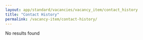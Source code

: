 ```yaml
---
layout: app/standard/vacancies/vacancy_item/contact_history
title: "Contact History"
permalink: /vacancy-item/contact-history/
---
```


<!--- This child document initializes the page in Jekyll. -->

<div><script language="Javascript" type="text/Javascript"><!--var warnString="";var warnCount=0;var fieldTag="field";var elementType="";var jreqFieldID="";var jreqFieldLabel="";function checkRPTFields(){warnString="";warnCount=0;fieldTag="field";elementType="";for(i=0; i < jreqFieldID.length; i++){elementType=eval("document.tblGenForm." + jreqFieldID[i] + ".type");switch (elementType){case "text":case "textarea":case "hidden":if (eval("document.tblGenForm." + jreqFieldID[i] + ".value.length")==0){warnCount ++;warnString +='\n - ' + jreqFieldLabel[i];}break;case "select-one":if (eval("document.tblGenForm." + jreqFieldID[i] + ".selectedIndex") < 1){warnCount ++;warnString +='\n - ' + jreqFieldLabel[i];}break;case "select-multiple":if (eval("document.tblGenForm." + jreqFieldID[i] + ".selectedIndex") < 1){warnCount ++;warnString +='\n - ' + jreqFieldLabel[i];}break;default:alert ('This element type (' + elementType + ') needs to be added to the "form" file');}// end switch}if (warnCount > 1) fieldTag="fields";if (warnCount > 0) warnString='Please supply a value for the following ' + fieldTag + ': ' + warnString ;}function RPTvalidate(messg){if (document.tblGenForm.action.value=='Copy'){if (confirm('Save this as a new record?')){checkList=checkRPTFields(); if (warnString !=""){alert (warnString);}else{document.tblGenForm.submit();}}}if (document.tblGenForm.action.value=='Delete'){if (confirm('Do you want to permanently delete the selected records?')){document.tblGenForm.submit();}}if (document.tblGenForm.action.value=='Save'){checkRPTFields(); if (warnString !=""){alert (warnString);}else{document.tblGenForm.submit();}}if (document.tblGenForm.action.value=='Merge'){if (confirm('Do you want to merge these records?')){document.tblGenForm.submit();}}if (document.tblGenForm.action.value=='CheckboxCustomAction'){if (confirm(messg)){document.tblGenForm.submit();}}}// define index values for subsequent functions to use to update // hidden field values (called after form loads).function jsetHTMvars(){if (document.tblGenForm.elements){for (n=0; n < document.tblGenForm.elements.length; n++){if (document.tblGenForm.elements[n].name=='reload_data[colNo]'){htm_colNo=n;}if (document.tblGenForm.elements[n].name=='reload_data[asc_desc]'){htm_asc_desc=n;}if (document.tblGenForm.elements[n].name=='reload_data[column]'){htm_column=n;}if (document.tblGenForm.elements[n].name=='reload_data[filter]'){htm_filter=n;}if (document.tblGenForm.elements[n].name=='reload_data[firstRow]'){htm_firstRow=n;}}}}function jsortResults(orderBy)// change values of hidden fields, then submit form - next page load will be sorted by "colNo".{if('0'==orderBy){document.tblGenForm.elements[htm_colNo].value=orderBy;if(document.tblGenForm.elements[htm_asc_desc].value==''){document.tblGenForm.elements[htm_asc_desc].value='DESC';}else{document.tblGenForm.elements[htm_asc_desc].value=''}}else{document.tblGenForm.elements[htm_colNo].value=orderBy;document.tblGenForm.elements[htm_asc_desc].value=''}document.tblGenForm.submit();}function jnext_prev(rowStart)// change values of hidden fields, then submit form - next page load will start at row "rowStart".{document.tblGenForm.elements[htm_firstRow].value=rowStart;document.tblGenForm.submit();}function jfilter(columnVal, filterVal)// change hidden fields - submit - next page load will show rows where "columnVal"="filterVal".{document.tblGenForm.elements[htm_firstRow].value=0;document.tblGenForm.elements[htm_column].value=columnVal;document.tblGenForm.elements[htm_filter].value=filterVal; document.tblGenForm.submit();}function jset_CheckBoxes(){var names="";if (document.tblGenForm.allCheck){if (document.tblGenForm.allCheck.value=="none"){for (i=0; i<document.tblGenForm.rowCount.value; i++){try{eval('document.tblGenForm.' +'reportChkBox' + checkBoxNums[i] +'.checked=true;');}catch (e){}document.tblGenForm.allCheck.value="all"document.tblGenForm.chkBoxAll.value="All -"}}else{for (i=0; i<document.tblGenForm.rowCount.value; i++){try{eval('document.tblGenForm.' +'reportChkBox' + checkBoxNums[i] +'.checked=false;');eval('document.tblGenForm.' +'checkBoxSelectedID' + checkBoxNums[i] +'.value="off";');}catch(e){}document.tblGenForm.allCheck.value="none";document.tblGenForm.chkBoxAll.value="All +";}}}}// this array gets populated when the checkbox fields are created (used by jset_CheckBoxes())var checkBoxNums=new Array();//--></script> <form name="tblGenForm" action="/page.php?pageID=571" method="post"><input type="hidden" name="windowUID" value="WIND54f80676c248a">No results found<input type="hidden" name="action" value=""></form><script language="javascript" type="text/javascript"><!--jsetHTMvars(); // --></script></div>